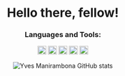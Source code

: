 <div align="center">

# Hello there, fellow!

### Languages and Tools:

<!-- Adjust the width attribute to make the images smaller or larger -->
<img alt="VS Code" width="20px" src="https://cdn.jsdelivr.net/gh/devicons/devicon@latest/icons/vscode/vscode-original.svg" />
<img alt="C Programming" width="20px" src="https://cdn.jsdelivr.net/gh/devicons/devicon@latest/icons/c/c-original.svg" />
<img alt="Python" width="20px" src="https://cdn.jsdelivr.net/gh/devicons/devicon@latest/icons/python/python-original.svg" />
<img alt="HTML5" width="20px" src="https://cdn.jsdelivr.net/gh/devicons/devicon@latest/icons/html5/html5-original.svg" />
<img alt="CSS3" width="20px" src="https://cdn.jsdelivr.net/gh/devicons/devicon@latest/icons/css3/css3-original.svg" />

![Yves Manirambona GitHub stats](https://github-readme-stats.vercel.app/api?username=ZelGel&show_icons=true&theme=radical)

</div>
